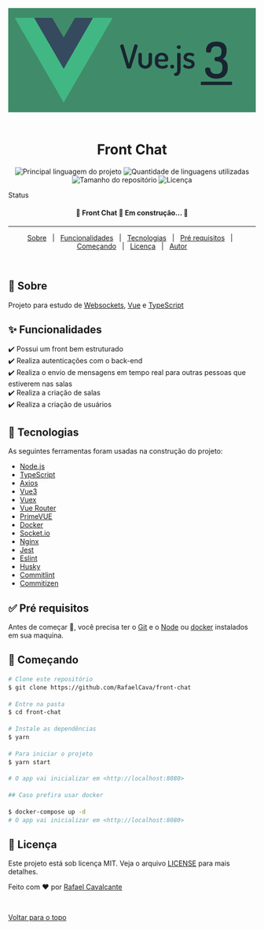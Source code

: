 <div align="center" id="top"> 
  <img src="./src/assets/vue3.jpg" alt="Front Chat" />
  &#xa0;
</div>

<h1 align="center">Front Chat</h1>

<p align="center">
  <img alt="Principal linguagem do projeto" src="https://img.shields.io/github/languages/top/RafaelCava/front-chat?color=56BEB8">

  <img alt="Quantidade de linguagens utilizadas" src="https://img.shields.io/github/languages/count/RafaelCava/front-chat?color=56BEB8">

  <img alt="Tamanho do repositório" src="https://img.shields.io/github/repo-size/RafaelCava/front-chat?color=56BEB8">

  <img alt="Licença" src="https://img.shields.io/github/license/RafaelCava/front-chat?color=56BEB8">

</p>

Status

<h4 align="center"> 
	🚧  Front Chat 🚀 Em construção...  🚧
</h4> 

<hr>

<p align="center">
  <a href="#dart-sobre">Sobre</a> &#xa0; | &#xa0; 
  <a href="#sparkles-funcionalidades">Funcionalidades</a> &#xa0; | &#xa0;
  <a href="#rocket-tecnologias">Tecnologias</a> &#xa0; | &#xa0;
  <a href="#white_check_mark-pré-requisitos">Pré requisitos</a> &#xa0; | &#xa0;
  <a href="#checkered_flag-começando">Começando</a> &#xa0; | &#xa0;
  <a href="#memo-licença">Licença</a> &#xa0; | &#xa0;
  <a href="https://github.com/RafaelCava" target="_blank">Autor</a>
</p>

<br>

## :dart: Sobre ##

Projeto para estudo de [Websockets](https://pt.wikipedia.org/wiki/WebSocket), [Vue](https://vuejs.org/) e [TypeScript](https://www.typescriptlang.org/)

## :sparkles: Funcionalidades ##

:heavy_check_mark: Possui um front bem estruturado\
:heavy_check_mark: Realiza autenticações com o back-end\
:heavy_check_mark: Realiza o envio de mensagens em tempo real para outras pessoas que estiverem nas salas\
:heavy_check_mark: Realiza a criação de salas\
:heavy_check_mark: Realiza a criação de usuários

## :rocket: Tecnologias ##

As seguintes ferramentas foram usadas na construção do projeto:

- [Node.js](https://nodejs.org/en/)
- [TypeScript](https://www.typescriptlang.org/)
- [Axios](https://axios-http.com/ptbr/docs/intro)
- [Vue3](https://vuejs.org/)
- [Vuex](https://vuex.vuejs.org/)
- [Vue Router](https://router.vuejs.org/)
- [PrimeVUE](https://www.primefaces.org/primevue/)
- [Docker](https://www.docker.com/)
- [Socket.io](https://socket.io/)
- [Nginx](https://www.nginx.com/)
- [Jest](https://jestjs.io/pt-BR/)
- [Eslint](https://eslint.org/)
- [Husky](https://typicode.github.io/husky/)
- [Commitlint](https://github.com/conventional-changelog/commitlint)
- [Commitizen](https://github.com/commitizen/cz-cli)

## :white_check_mark: Pré requisitos ##

Antes de começar :checkered_flag:, você precisa ter o [Git](https://git-scm.com) e o [Node](https://nodejs.org/en/) ou [docker](https://www.docker.com/) instalados em sua maquina.

## :checkered_flag: Começando ##

```bash
# Clone este repositório
$ git clone https://github.com/RafaelCava/front-chat

# Entre na pasta
$ cd front-chat

# Instale as dependências
$ yarn

# Para iniciar o projeto
$ yarn start

# O app vai inicializar em <http://localhost:8080>

## Caso prefira usar docker

$ docker-compose up -d
# O app vai inicializar em <http://localhost:8080>

```

## :memo: Licença ##

Este projeto está sob licença MIT. Veja o arquivo [LICENSE](LICENSE) para mais detalhes.


Feito com :heart: por <a href="https://github.com/RafaelCava" target="_blank">Rafael Cavalcante</a>

&#xa0;

<a href="#top">Voltar para o topo</a>
